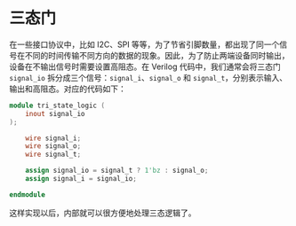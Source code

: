 # 三态门

在一些接口协议中，比如 I2C、SPI 等等，为了节省引脚数量，都出现了同一个信号在不同的时间传输不同方向的数据的现象。因此，为了防止两端设备同时输出，设备在不输出信号时需要设置高阻态。在 Verilog 代码中，我们通常会将三态门 `signal_io` 拆分成三个信号：`signal_i`、`signal_o` 和 `signal_t`，分别表示输入、输出和高阻态。对应的代码如下：

```verilog
module tri_state_logic (
    inout signal_io
);

    wire signal_i;
    wire signal_o;
    wire signal_t;

    assign signal_io = signal_t ? 1'bz : signal_o;
    assign signal_i = signal_io;

endmodule
```

这样实现以后，内部就可以很方便地处理三态逻辑了。